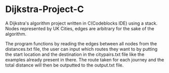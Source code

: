 # Dijkstra-Project-C
A Dijkstra's algorithm project written in C(Codeblocks IDE) using a stack. Nodes represented by UK Cities, edges are arbitrary for the sake of the algorithm.

The program functions by reading the edges between all nodes from the distances.txt file, the user can input which routes they want to by putting the start location and the destination in the citypairs.txt file like the examples already present in there.
The route taken for each journey and the total distance will then be outputted to the output.txt file.
